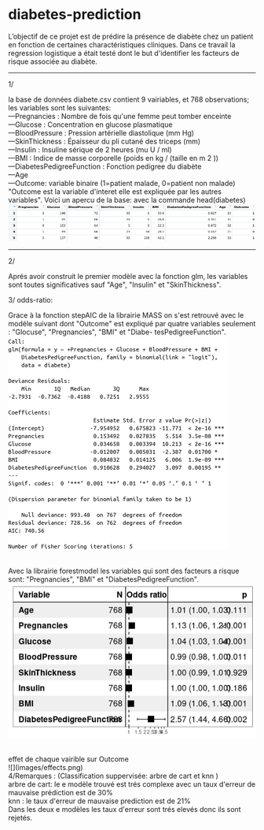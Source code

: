 # diabetes-prediction
L’objectif de ce projet est de prédire la présence de diabète chez un patient en fonction de certaines charactéristiques cliniques. 
Dans ce travail la regression logistique a était testé dont le but d'identifier les facteurs de risque associée au diabète.
***
1/ 

la base de données diabete.csv contient 9 vairiables, et 768 observations; <br/>
les variables sont les suivantes:<br/>
—Pregnancies : Nombre de fois qu'une femme peut tomber enceinte<br/>
—Glucose : Concentration en glucose plasmatique <br/>
—BloodPressure : Pression artérielle diastolique (mm Hg)<br/>
—SkinThickness : Épaisseur du pli cutané des triceps (mm)<br/>
—Insulin : Insuline sérique de 2 heures (mu U / ml)<br/>
—BMI : Indice de masse corporelle (poids en kg / (taille en m 2 )) <br/>
—DiabetesPedigreeFunction : Fonction pedigree du diabète <br/>
—Age<br/>
—Outcome: variable binaire (1=patient malade, 0=patient non malade)<br/>
"Outcome est la variable d'interet elle est expliquée par les autres variables".
Voici un apercu de la base: avec la commande head(diabetes)<br/>
![](images/table.png)
***
2/

Aprés avoir construit le premier modèle avec la fonction glm, les
variables sont toutes  significatives sauf "Age", "Insulin" et "SkinThickness". <br/>

3/
odds-ratio:<br/>

 Grace à la fonction stepAIC de la librairie MASS on s'est retrouvé avec le modéle suivant dont 
"Outcome" est expliqué par quatre variables seulement : "Glocuse", "Pregnancies", "BMI" et "Diabe-
tesPedigreeFunction".<br/>
![](images/glm.png)

<br/> Avec la librairie forestmodel les variables qui sont des facteurs a risque sont:
"Pregnancies", "BMI" et "DiabetesPedigreeFunction".<br/>
![](images/score.png)

<br/>
effet de chaque vairible sur Outcome
<br/>
![](images/effects.png)
<br/>
4/Remarques : (Classification suppervisée: arbre de cart et knn )<br/>
arbre de cart: le e modèle trouvé est trés complexe avec un taux d'erreur de mauvaise prédiction est de 30%<br/>
knn : le taux d'erreur de mauvaise prediction est de 21% <br/>
Dans les deux e modèles les taux d'erreur sont trés elevés donc ils sont rejetés.


